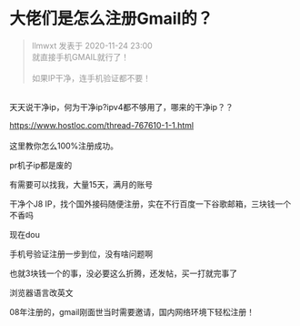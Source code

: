# 大佬们是怎么注册Gmail的？


<div class="quote"><blockquote><font color="#999999">llmwxt 发表于 2020-11-24 23:00</font><br />
<font color="#999999">就直接手机GMAIL就行了！<br />
<br />
如果IP干净，连手机验证都不要！</font></blockquote></div><br />
天天说干净ip，何为干净ip?ipv4都不够用了，哪来的干净ip？？

https://www.hostloc.com/thread-767610-1-1.html<br />
<br />
这里教你怎么100%注册成功。

pr机子ip都是废的

有需要可以找我，大量15天，满月的账号

干净个J8 IP，找个国外接码随便注册，实在不行百度一下谷歌邮箱，三块钱一个不香吗

现在dou

手机号验证注册一步到位，没有啥问题啊

也就3块钱一个的事，没必要这么折腾，还发帖，买一打就完事了

浏览器语言改英文

08年注册的，gmail刚面世当时需要邀请，国内网络环境下轻松注册！<img id="aimg_LOiQ1" onclick="zoom(this, this.src, 0, 0, 0)" class="zoom" src="https://cdn.jsdelivr.net/gh/hishis/forum-master/public/images/patch.gif" onmouseover="img_onmouseoverfunc(this)" onload="thumbImg(this)" border="0" alt="" />
